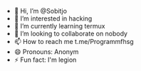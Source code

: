 - 👋 Hi, I’m @Sobitjo
- 👀 I’m interested in hacking
- 🌱 I’m currently learning termux
- 💞️ I’m looking to collaborate on nobody
- 📫 How to reach me t.me/Programmfhsg
- 😄 Pronouns: Anonym
- ⚡ Fun fact: I'm legion

<!---
Sobitjo/Sobitjo is a ✨ special ✨ repository because its `README.md` (this file) appears on your GitHub profile.
You can click the Preview link to take a look at your changes.
--->
